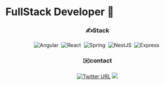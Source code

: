# FullStack Developer 👋
<!--START_SECTION:badges-->
<!--END_SECTION:badges-->

<div align='center'>
  <h3> ✍Stack </h3>
  

  ![Angular](https://img.shields.io/badge/-Angular-DD0031?style=flat&logo=angular&logoColor=white)&nbsp;
  ![React](https://img.shields.io/badge/-React-20232A?style=flat&logo=react&logoColor=61DAFB)&nbsp;
  ![Spring](https://img.shields.io/badge/-Spring-6DB33F?style=flat&logo=spring&logoColor=white)&nbsp;
  ![NestJS](https://img.shields.io/badge/-NestJS-E0234E?style=flat&logo=nestjs&logoColor=white)&nbsp;
  ![Express](https://img.shields.io/badge/-Express-05122A?style=flat&logo=express&logoColor=white)&nbsp;


<div align=center>
 <h3>✉️contact</h3>
  
[![Twitter URL](https://img.shields.io/twitter/url/https/twitter.com/pObiUmQkDfEgpql.svg?style=social&label=Follow%20%40pObiUmQkDfEgpql)](https://twitter.com/pObiUmQkDfEgpqL)
  <a href="mailto:imbel9830@gmail.com"><img src="https://img.shields.io/badge/Gmail-d14836?style=flat-square&logo=Gmail&logoColor=white&link=imbel9830@gmail.com"/></a>

</div>
